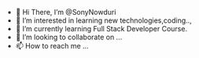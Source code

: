 - 👋 Hi There, I’m @SonyNowduri
- 👀 I’m interested in learning new technologies,coding..,
- 🌱 I’m currently learning Full Stack Developer Course.
- 💞️ I’m looking to collaborate on ...
- 📫 How to reach me ...

<!---
SonyNowduri/SonyNowduri is a ✨ special ✨ repository because its `README.md` (this file) appears on your GitHub profile.
You can click the Preview link to take a look at your changes.
--->
